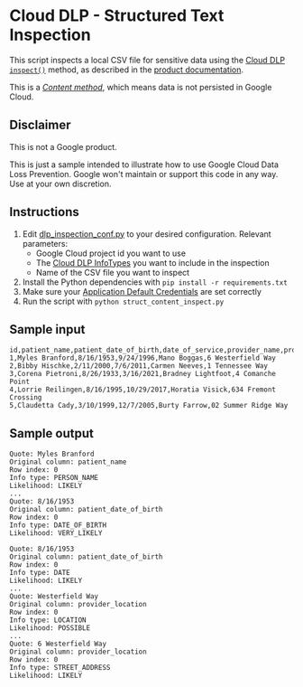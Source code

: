 # Cloud DLP - Structured Text Inspection
This script inspects a local CSV file for sensitive data using the
[Cloud DLP `inspect()`](https://cloud.google.com/dlp/docs/reference/rest/v2/projects.content/inspect)
method, as described in the [product documentation](https://cloud.google.com/dlp/docs/inspecting-structured-text#dlp-inspect-table-python).

This is a [_Content method_](https://cloud.google.com/dlp/docs/concepts-method-types#content-methods),
which means data is not persisted in Google Cloud.

## Disclaimer
This is not a Google product. 

This is just a sample intended to illustrate how to use Google Cloud Data 
Loss Prevention. Google won't maintain or support this code in any way. 
Use at your own discretion.



## Instructions

1. Edit [dlp_inspection_conf.py](dlp_inspection_conf.py) to your desired 
configuration. Relevant parameters:
   - Google Cloud project id you want to use 
   - The [Cloud DLP InfoTypes](https://cloud.google.com/dlp/docs/infotypes-reference) 
   you want to include in the inspection
   - Name of the CSV file you want to inspect
2. Install the Python dependencies with `pip install -r requirements.txt`
3. Make sure your [Application Default Credentials](https://cloud.google.com/docs/authentication/application-default-credentials)
are set correctly
4. Run the script with `python struct_content_inspect.py`

## Sample input
```
id,patient_name,patient_date_of_birth,date_of_service,provider_name,provider_location
1,Myles Branford,8/16/1953,9/24/1996,Mano Boggas,6 Westerfield Way
2,Bibby Hischke,2/11/2000,7/6/2011,Carmen Neeves,1 Tennessee Way
3,Corena Pietroni,8/26/1933,3/16/2021,Bradney Lightfoot,4 Comanche Point
4,Lorrie Reilingen,8/16/1995,10/29/2017,Horatia Visick,634 Fremont Crossing
5,Claudetta Cady,3/10/1999,12/7/2005,Burty Farrow,02 Summer Ridge Way
```

## Sample output
```
Quote: Myles Branford
Original column: patient_name
Row index: 0
Info type: PERSON_NAME
Likelihood: LIKELY
...
Quote: 8/16/1953
Original column: patient_date_of_birth
Row index: 0
Info type: DATE_OF_BIRTH
Likelihood: VERY_LIKELY

Quote: 8/16/1953
Original column: patient_date_of_birth
Row index: 0
Info type: DATE
Likelihood: LIKELY
...
Quote: Westerfield Way
Original column: provider_location
Row index: 0
Info type: LOCATION
Likelihood: POSSIBLE
...
Quote: 6 Westerfield Way
Original column: provider_location
Row index: 0
Info type: STREET_ADDRESS
Likelihood: LIKELY
```